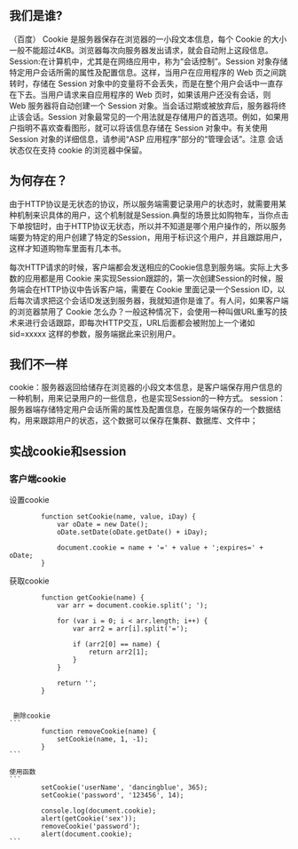 ## 我们是谁?
（百度）
Cookie 是服务器保存在浏览器的一小段文本信息，每个 Cookie 的大小一般不能超过4KB。浏览器每次向服务器发出请求，就会自动附上这段信息。
Session:在计算机中，尤其是在网络应用中，称为“会话控制”。Session 对象存储特定用户会话所需的属性及配置信息。这样，当用户在应用程序的 Web 页之间跳转时，存储在 Session 对象中的变量将不会丢失，而是在整个用户会话中一直存在下去。当用户请求来自应用程序的 Web 页时，如果该用户还没有会话，则 Web 服务器将自动创建一个 Session 对象。当会话过期或被放弃后，服务器将终止该会话。Session 对象最常见的一个用法就是存储用户的首选项。例如，如果用户指明不喜欢查看图形，就可以将该信息存储在 Session 对象中。有关使用 Session 对象的详细信息，请参阅“ASP 应用程序”部分的“管理会话”。注意 会话状态仅在支持 cookie 的浏览器中保留。
## 为何存在？
由于HTTP协议是无状态的协议，所以服务端需要记录用户的状态时，就需要用某种机制来识具体的用户，这个机制就是Session.典型的场景比如购物车，当你点击下单按钮时，由于HTTP协议无状态，所以并不知道是哪个用户操作的，所以服务端要为特定的用户创建了特定的Session，用用于标识这个用户，并且跟踪用户，这样才知道购物车里面有几本书。

每次HTTP请求的时候，客户端都会发送相应的Cookie信息到服务端。实际上大多数的应用都是用 Cookie 来实现Session跟踪的，第一次创建Session的时候，服务端会在HTTP协议中告诉客户端，需要在 Cookie 里面记录一个Session ID，以后每次请求把这个会话ID发送到服务器，我就知道你是谁了。有人问，如果客户端的浏览器禁用了 Cookie 怎么办？一般这种情况下，会使用一种叫做URL重写的技术来进行会话跟踪，即每次HTTP交互，URL后面都会被附加上一个诸如 sid=xxxxx 这样的参数，服务端据此来识别用户。

## 我们不一样

cookie：服务器返回给储存在浏览器的小段文本信息，是客户端保存用户信息的一种机制，用来记录用户的一些信息，也是实现Session的一种方式。
session：服务器端存储特定用户会话所需的属性及配置信息，在服务端保存的一个数据结构，用来跟踪用户的状态，这个数据可以保存在集群、数据库、文件中；

## 实战cookie和session
### 客户端cookie
设置cookie
```
        function setCookie(name, value, iDay) {
            var oDate = new Date();
            oDate.setDate(oDate.getDate() + iDay);

            document.cookie = name + '=' + value + ';expires=' + oDate;
        }
````
获取cookie
````
        function getCookie(name) {
            var arr = document.cookie.split('; ');

            for (var i = 0; i < arr.length; i++) {
                var arr2 = arr[i].split('=');

                if (arr2[0] == name) {
                    return arr2[1];
                }
            }

            return '';
        }


 删除cookie
```
        function removeCookie(name) {
            setCookie(name, 1, -1);
        }
```

使用函数
```
        setCookie('userName', 'dancingblue', 365);
        setCookie('password', '123456', 14);

        console.log(document.cookie);
        alert(getCookie('sex'));
        removeCookie('password');
        alert(document.cookie); 
```